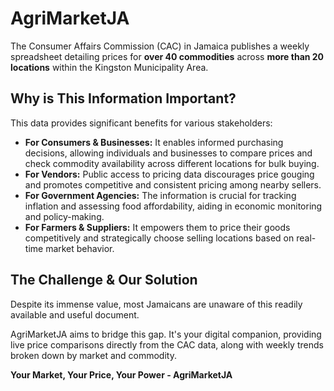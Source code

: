 # AgriMarketJA
The Consumer Affairs Commission (CAC) in Jamaica publishes a weekly spreadsheet detailing prices for **over 40 commodities** across **more than 20 locations** within the Kingston Municipality Area.

## Why is This Information Important?
This data provides significant benefits for various stakeholders:

- **For Consumers & Businesses:** It enables informed purchasing decisions, allowing individuals and businesses to compare prices and check commodity availability across different locations for bulk buying.
- **For Vendors:** Public access to pricing data discourages price gouging and promotes competitive and consistent pricing among nearby sellers.
- **For Government Agencies:** The information is crucial for tracking inflation and assessing food affordability, aiding in economic monitoring and policy-making.
- **For Farmers & Suppliers:** It empowers them to price their goods competitively and strategically choose selling locations based on real-time market behavior.

## The Challenge & Our Solution
Despite its immense value, most Jamaicans are unaware of this readily available and useful document.

AgriMarketJA aims to bridge this gap. It's your digital companion, providing live price comparisons directly from the CAC data, along with weekly trends broken down by market and commodity.

**Your Market, Your Price, Your Power - AgriMarketJA**